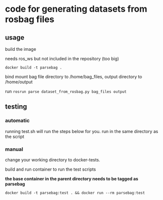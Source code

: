 # code for generating datasets from rosbag files

## usage

build the image

needs ros_ws but not included in the repository (too big)

`docker build -t parsebag .`

bind mount bag file directory to /home/bag_files, output directory to /home/output

run `rosrun parse dataset_from_rosbag.py bag_files output`

## testing

### automatic
running test.sh will run the steps below for you. run in the same directory as the script

### manual
change your working directory to docker-tests.

build and run container to run the test scripts

**the base container in the parent directory needs to be tagged as parsebag**

`docker build -t parsebag:test . && docker run --rm parsebag:test`
